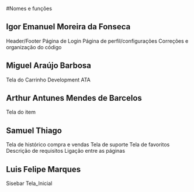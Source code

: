 #Nomes e funções
## Igor Emanuel Moreira da Fonseca
Header/Footer
Página de Login
Página de perfil/configurações
Correções e organização do código

## Miguel Araújo Barbosa
Tela do Carrinho
Development
ATA

## Arthur Antunes Mendes de Barcelos
Tela do item

## Samuel Thiago
Tela de histórico compra e vendas
Tela de suporte 
Tela de favoritos
Descrição de requisitos 
Ligação entre as páginas

## Luis Felipe Marques 
Sisebar
Tela_Inicial

